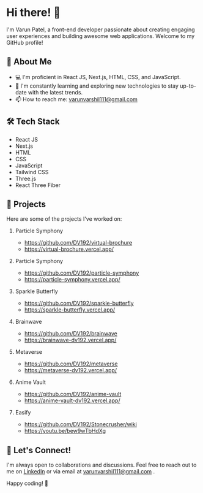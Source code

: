# Hi there! 👋

I'm Varun Patel, a front-end developer passionate about creating engaging user experiences and building awesome web applications. Welcome to my GitHub profile!

## 🚀 About Me

- 💻 I'm proficient in React JS, Next.js, HTML, CSS, and JavaScript.
- 🌱 I'm constantly learning and exploring new technologies to stay up-to-date with the latest trends.
- 📫 How to reach me: varunvarshil111@gmail.com

## 🛠️ Tech Stack

- React JS
- Next.js
- HTML
- CSS
- JavaScript
- Tailwind CSS
- Three.js
- React Three Fiber

## 🌟 Projects

Here are some of the projects I've worked on:

1. Particle Symphony
   - https://github.com/DV192/virtual-brochure
   - https://virtual-brochure.vercel.app/

2. Particle Symphony
   - https://github.com/DV192/particle-symphony
   - https://particle-symphony.vercel.app/

3. Sparkle Butterfly
   - https://github.com/DV192/sparkle-butterfly
   - https://sparkle-butterfly.vercel.app/

4. Brainwave
   - https://github.com/DV192/brainwave
   - https://brainwave-dv192.vercel.app/

5. Metaverse
   - https://github.com/DV192/metaverse
   - https://metaverse-dv192.vercel.app/

6. Anime Vault
   - https://github.com/DV192/anime-vault
   - https://anime-vault-dv192.vercel.app/

7. Easify
   - https://github.com/DV192/Stonecrusher/wiki
   - https://youtu.be/bew9wTbHdXg

## 💬 Let's Connect!

I'm always open to collaborations and discussions. Feel free to reach out to me on [LinkedIn](https://www.linkedin.com/in/varun-patel-3660ab233/) or via email at varunvarshil111@gmail.com
.

Happy coding! 🚀
